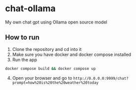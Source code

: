 # chat-ollama

My own chat gpt using Ollama open source model

## How to run

1. Clone the repository and cd into it
2. Make sure you have docker and docker compose installed
3. Run the app
```bash
docker compose build && docker compose up
```
4. Open your browser and go to `http://0.0.0.0:9999/chat?prompt=how%20is%20the%20weather%20today`

